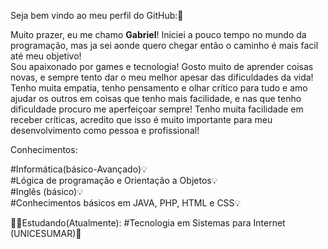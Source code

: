 Seja bem vindo ao meu perfil do GitHub:🥰

Muito prazer, eu me chamo <strong>Gabriel</strong>! Iniciei a pouco tempo no mundo da programação, mas ja sei aonde quero chegar então o caminho é mais facil até meu objetivo!<br> Sou apaixonado por games e tecnologia! 
Gosto muito de aprender coisas novas, e sempre tento dar o meu melhor apesar das dificuldades da vida!<br>
Tenho muita empatia, tenho pensamento e olhar crítico para tudo e amo ajudar os outros em coisas que tenho mais facilidade, e nas que tenho dificuldade procuro me aperfeiçoar sempre!
Tenho muita facilidade em receber críticas, acredito que isso é muito importante para meu desenvolvimento como pessoa e profissional!<br>

Conhecimentos:

#Informática(básico-Avançado)💡<br>
#Lógica de programação e Orientação a Objetos💡<br>
#Inglês (básico)💡<br>
#Conhecimentos básicos em JAVA, PHP, HTML e CSS💡

🧑‍💻Estudando(Atualmente):
#Tecnologia em Sistemas para Internet (UNICESUMAR)🏫<br>


